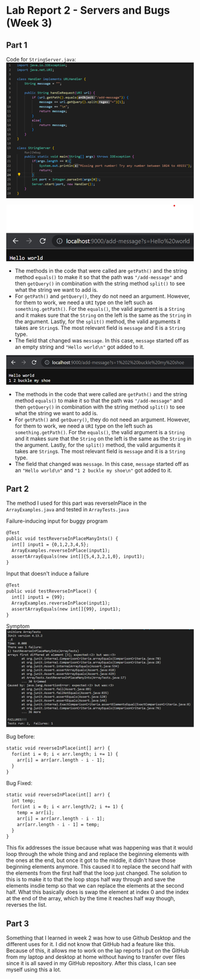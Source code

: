 # **Lab Report 2 - Servers and Bugs (Week 3)**

## Part 1
Code for `StringServer.java`:
![Image](StringServer.png)

![Image](labreport2first.png)
- The methods in the code that were called are `getPath()` and the string method `equals()` to make it so that the path was `"/add-message"` and then `getQuery()` in combination with the string method `split()` to see what the string we want to add is.
- For `getPath()` and `getQuery()`, they do not need an argument. However, for them to work, we need a `URI` type on the left such as `something.getPath()`. For the `equals()`, the valid argument is a `String` and it makes sure that the `String` on the left is the same as the `String` in the argument. Lastly, for the `split()` method, the valid arguments it takes are `String`s. The most relevant field is `message` and it is a `String` type.
- The field that changed was `message`. In this case, `message` started off as an empty string and `"Hello world\n"` got added to it. 


![Image](labreport2second.png)
- The methods in the code that were called are `getPath()` and the string method `equals()` to make it so that the path was `"/add-message"` and then `getQuery()` in combination with the string method `split()` to see what the string we want to add is.
- For `getPath()` and `getQuery()`, they do not need an argument. However, for them to work, we need a `URI` type on the left such as `something.getPath()`. For the `equals()`, the valid argument is a `String` and it makes sure that the `String` on the left is the same as the `String` in the argument. Lastly, for the `split()` method, the valid arguments it takes are `String`s. The most relevant field is `message` and it is a `String` type.
- The field that changed was `message`. In this case, `message` started off as an `"Hello world\n"` and `"1 2 buckle my shoe\n"` got added to it. 

## Part 2
The method I used for this part was reverseInPlace in the `ArrayExamples.java` and tested in `ArrayTests.java`

Failure-inducing input for buggy program
```
@Test 
public void testReverseInPlaceManyInts() {
  int[] input1 = {0,1,2,3,4,5};
  ArrayExamples.reverseInPlace(input1);
  assertArrayEquals(new int[]{5,4,3,2,1,0}, input1);
}
```

Input that doesn't induce a failure
```
@Test 
public void testReverseInPlace() {
  int[] input1 = {99};
  ArrayExamples.reverseInPlace(input1);
  assertArrayEquals(new int[]{99}, input1);
}
```
Symptom
![Image](ArrayExamplesTest.png)

Bug before:
```
static void reverseInPlace(int[] arr) {
  for(int i = 0; i < arr.length; i += 1) {
    arr[i] = arr[arr.length - i - 1];
  }
}
```
Bug Fixed:
```
static void reverseInPlace(int[] arr) {
  int temp;
  for(int i = 0; i < arr.length/2; i += 1) {
    temp = arr[i];
    arr[i] = arr[arr.length - i - 1];
    arr[arr.length - i - 1] = temp;
  }
}
```
This fix addresses the issue because what was happening was that it would loop through the whole thing and and replace the beginning elements with the ones at the end, but once it got to the middle, it didn't have those beginning elements anymore. This caused it to replace the second half with the elements from the first half that the loop just changed. The solution to this is to make it to that the loop stops half way through and save the elements insdie temp so that we can replace the elements at the second half. What this basically does is swap the element at index 0 and the index at the end of the array, which by the time it reaches half way though, reverses the list. 


## Part 3
Something that I learned in week 2 was how to use Github Desktop and the different uses for it. I did not know that GitHub had a feature like this. Because of this, it allows me to work on the lap reports I put on the GitHub from my laptop and desktop at home without having to transfer over files since it is all saved in my GitHub repository. After this class, I can see myself using this a lot.
